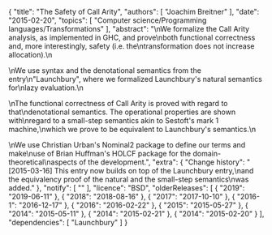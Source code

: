 {
    "title": "The Safety of Call Arity",
    "authors": [
        "Joachim Breitner"
    ],
    "date": "2015-02-20",
    "topics": [
        "Computer science/Programming languages/Transformations"
    ],
    "abstract": "\nWe formalize the Call Arity analysis, as implemented in GHC, and prove\nboth functional correctness and, more interestingly, safety (i.e. the\ntransformation does not increase allocation).\n<p>\nWe use syntax and the denotational semantics from the entry\n\"Launchbury\", where we formalized Launchbury's natural semantics for\nlazy evaluation.\n<p>\nThe functional correctness of Call Arity is proved with regard to that\ndenotational semantics. The operational properties are shown with\nregard to a small-step semantics akin to Sestoft's mark 1 machine,\nwhich we prove to be equivalent to Launchbury's semantics.\n<p>\nWe use Christian Urban's Nominal2 package to define our terms and make\nuse of Brian Huffman's HOLCF package for the domain-theoretical\naspects of the development.",
    "extra": {
        "Change history": "[2015-03-16] This entry now builds on top of the Launchbury entry,\nand the equivalency proof of the natural and the small-step semantics\nwas added."
    },
    "notify": [
        ""
    ],
    "licence": "BSD",
    "olderReleases": [
        {
            "2019": "2019-06-11"
        },
        {
            "2018": "2018-08-16"
        },
        {
            "2017": "2017-10-10"
        },
        {
            "2016-1": "2016-12-17"
        },
        {
            "2016": "2016-02-22"
        },
        {
            "2015": "2015-05-27"
        },
        {
            "2014": "2015-05-11"
        },
        {
            "2014": "2015-02-21"
        },
        {
            "2014": "2015-02-20"
        }
    ],
    "dependencies": [
        "Launchbury"
    ]
}